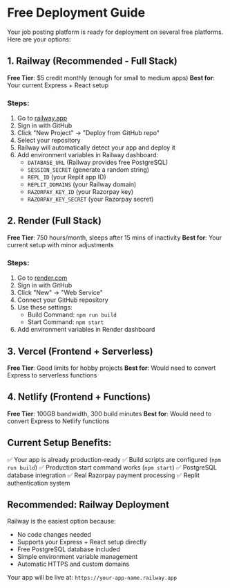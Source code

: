 # Free Deployment Guide

Your job posting platform is ready for deployment on several free platforms. Here are your options:

## 1. Railway (Recommended - Full Stack)
**Free Tier**: $5 credit monthly (enough for small to medium apps)
**Best for**: Your current Express + React setup

### Steps:
1. Go to [railway.app](https://railway.app)
2. Sign in with GitHub
3. Click "New Project" → "Deploy from GitHub repo"
4. Select your repository
5. Railway will automatically detect your app and deploy it
6. Add environment variables in Railway dashboard:
   - `DATABASE_URL` (Railway provides free PostgreSQL)
   - `SESSION_SECRET` (generate a random string)
   - `REPL_ID` (your Replit app ID)
   - `REPLIT_DOMAINS` (your Railway domain)
   - `RAZORPAY_KEY_ID` (your Razorpay key)
   - `RAZORPAY_KEY_SECRET` (your Razorpay secret)

## 2. Render (Full Stack)
**Free Tier**: 750 hours/month, sleeps after 15 mins of inactivity
**Best for**: Your current setup with minor adjustments

### Steps:
1. Go to [render.com](https://render.com)
2. Sign in with GitHub
3. Click "New" → "Web Service"
4. Connect your GitHub repository
5. Use these settings:
   - Build Command: `npm run build`
   - Start Command: `npm start`
6. Add environment variables in Render dashboard

## 3. Vercel (Frontend + Serverless)
**Free Tier**: Good limits for hobby projects
**Best for**: Would need to convert Express to serverless functions

## 4. Netlify (Frontend + Functions)
**Free Tier**: 100GB bandwidth, 300 build minutes
**Best for**: Would need to convert Express to Netlify functions

## Current Setup Benefits:
✅ Your app is already production-ready
✅ Build scripts are configured (`npm run build`)
✅ Production start command works (`npm start`)
✅ PostgreSQL database integration
✅ Real Razorpay payment processing
✅ Replit authentication system

## Recommended: Railway Deployment
Railway is the easiest option because:
- No code changes needed
- Supports your Express + React setup directly
- Free PostgreSQL database included
- Simple environment variable management
- Automatic HTTPS and custom domains

Your app will be live at: `https://your-app-name.railway.app`